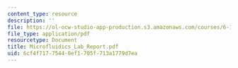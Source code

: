 ```yaml
---
content_type: resource
description: ''
file: https://ol-ocw-studio-app-production.s3.amazonaws.com/courses/6-152j-micro-nano-processing-technology-fall-2005/6cf4f71775440ef1705f713a1779d7ea_Microfluidics_Lab_Report.pdf
file_type: application/pdf
resourcetype: Document
title: Microfluidics_Lab_Report.pdf
uid: 6cf4f717-7544-0ef1-705f-713a1779d7ea
---
```

